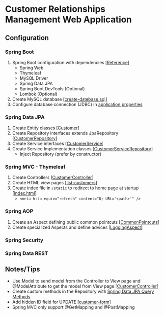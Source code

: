 # Customer Relationships Management Web Application

## Configuration
### Spring Boot
1. Spring Boot configuration with dependencies 
[[Reference]()]
   - Spring Web
   - Thymeleaf
   - MySQL Driver
   - Spring Data JPA
   - Spring Boot DevTools (Optional)
   - Lombok (Optional)
2. Create MySQL database 
[[create-datebase.sql]()]
3. Configure database connection (JDBC) in 
[application.properties]()

### Spring Data JPA
1. Create Entity classes 
[[Customer]()]
2. Create Repository interfaces extends JpaRepository 
[[CustomerRepository]()]
3. Create Service interfaces 
[[CustomerService]()]
4. Create Service Implementation classes 
[[CustomerServiceRepository]()]
   - Inject Repository (prefer by constructor)
   
### Spring MVC - Thymeleaf
1. Create Controllers 
[[CustomerController]()]
2. Create HTML view pages 
[[list-customers]()]
3. Create index file in ```/static``` to redirect to home page at startup 
[[index.html]()]
    - ```<meta http-equiv="refresh" content="0; URL='<path>'" />```

### Spring AOP
1. Create an Aspect defining public common pointcuts 
[[CommonPointcuts]()]
2. Create specialized Aspects and define advices
[[LoggingAspect]()]

### Spring Security

### Spring Data REST


## Notes/Tips
- Use Model to send model from the Controller to View page and @ModelAttribute to get the model from View page 
[[CustomerController]()]
- Create custom methods in the Repository with 
[Spring Data JPA Query Methods](https://docs.spring.io/spring-data/jpa/docs/current/reference/html/#reference)
- Add hidden ID field for UPDATE 
[[customer-form]()]
- Spring MVC only support @GetMapping and @PostMapping

























